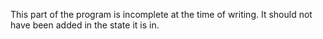 This part of the program is incomplete at the time of writing. It should not
have been added in the state it is in.

